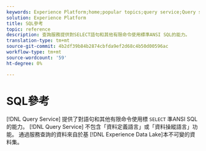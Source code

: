 ```yaml
---
keywords: Experience Platform;home;popular topics;query service;Query service;sql;sql reference;
solution: Experience Platform
title: SQL參考
topic: reference
description: 查詢服務提供對SELECT語句和其他有限命令使用標準ANSI SQL的能力。
translation-type: tm+mt
source-git-commit: 4b2df39b84b2874cbfda9ef2d68c4b50d00596ac
workflow-type: tm+mt
source-wordcount: '59'
ht-degree: 0%

---
```



# SQL參考

[!DNL Query Service] 提供了對語句和其他有限命令使用標 `SELECT` 準ANSI SQL的能力。 [!DNL Query Service] 不包含「資料定義語言」或「資料操縱語言」功能。 通過服務查詢的資料來自於基 [!DNL Experience Data Lake]本不可變的資料集。
